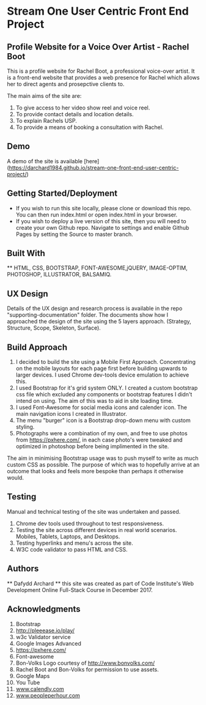 # Stream One User Centric Front End Project
 
## Profile Website for a Voice Over Artist - Rachel Boot

This is a profile website for Rachel Boot, a professional voice-over artist. It is a front-end website that provides a web presence for Rachel which allows her to direct agents and prosepctive clients to. 

The main aims of the site are: 

1. To give access to her video show reel and voice reel.
2. To provide contact details and location details.
3. To explain Rachels USP.
4. To provide a means of booking a consultation with Rachel.

## Demo

A demo of the site is available [here] (https://darchard1984.github.io/stream-one-front-end-user-centric-project/)

## Getting Started/Deployment

* If you wish to run this site locally, please clone or download this repo. You can then run index.html or open index.html in your browser.
* If you wish to deploy a live version of this site, then you will need to create your own Github repo. Navigate to settings and enable Github Pages by setting the Source to master branch.

## Built With 

** HTML, CSS, BOOTSTRAP, FONT-AWESOME,jQUERY, IMAGE-OPTIM, PHOTOSHOP, ILLUSTRATOR, BALSAMIQ.

## UX Design

Details of the UX design and research process is available in the repo "supporting-documentation" folder. The documents show how I approached the design of the site using the 5 layers approach. (Strategy, Structure, Scope, Skeleton, Surface). 

## Build Approach

1. I decided to build the site using a Mobile First Approach. Concentrating on the mobile layouts for each page first before building upwards to larger devices. I used Chrome dev-tools device emulation to achieve this. 
2. I used Bootstrap for it's grid system ONLY. I created a custom bootstrap css file which excluded any components or bootstrap features I didn't intend on using. The aim of this was to aid in site loading time. 
3. I used Font-Awesome for social media icons and calender icon. The main navigation icons I created in Illustrator. 
4. The menu "burger" icon is a Bootstrap drop-down menu with custom styling.
5. Photographs were a combination of my own, and free to use photos from https://pxhere.com/, in each case photo's were tweaked and optimized in photoshop before being implimented in the site. 

The aim in minimising Bootstrap usage was to push myself to write as much custom CSS as possible. The purpose of which was to hopefully arrive at an outcome that looks and feels more bespoke than perhaps it otherwise would. 

## Testing

Manual and technical testing of the site was undertaken and passed. 

1. Chrome dev tools used throughout to test responsiveness.
2. Testing the site across different devices in real world scenarios. Mobiles, Tablets, Laptops, and Desktops.
3. Testing hyperlinks and menu's across the site. 
4. W3C code validator to pass HTML and CSS. 

## Authors

** Dafydd Archard ** this site was created as part of Code Institute's Web Development Online Full-Stack Course in December 2017.

## Acknowledgments

1. Bootstrap
2. http://pleeease.io/play/
3. w3c Validator service
4. Google Images Advanced
5. https://pxhere.com/
6. Font-awesome
7. Bon-Volks Logo courtesy of http://www.bonvolks.com/
8. Rachel Boot and Bon-Volks for permission to use assets.
9. Google Maps
10. You Tube
11. www.calendly.com
12. www.peopleperhour.com





